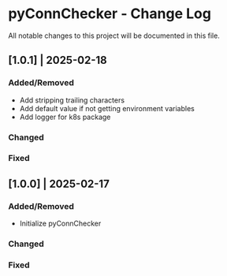 # pyConnChecker - Change Log
All notable changes to this project will be documented in this file.

## [1.0.1] | 2025-02-18
### Added/Removed
- Add stripping trailing characters
- Add default value if not getting environment variables
- Add logger for k8s package
### Changed
### Fixed

## [1.0.0] | 2025-02-17
### Added/Removed
- Initialize pyConnChecker
### Changed
### Fixed